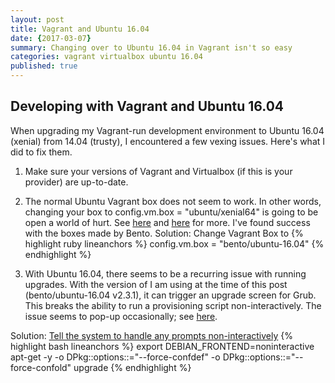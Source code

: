 ```yaml
---
layout: post
title: Vagrant and Ubuntu 16.04
date: {2017-03-07}
summary: Changing over to Ubuntu 16.04 in Vagrant isn't so easy
categories: vagrant virtualbox ubuntu 16.04
published: true
---
```

## Developing with Vagrant and Ubuntu 16.04

When upgrading my Vagrant-run development environment to Ubuntu 16.04 (xenial) from 14.04 (trusty), I encountered a few vexing issues. Here's what I did to fix them.

1) Make sure your versions of Vagrant and Virtualbox (if this is your provider) are up-to-date.

2) The normal Ubuntu Vagrant box does not seem to work. In other words, changing your box to config.vm.box = "ubuntu/xenial64" is going to be open a world of hurt. See [here](https://bugs.launchpad.net/cloud-images/+bug/1569237) and [here](https://github.com/mitchellh/vagrant/issues/7155#issuecomment-228568200) for more. I've found success with the boxes made by Bento.
Solution:
Change Vagrant Box to
{% highlight ruby lineanchors %}
config.vm.box = "bento/ubuntu-16.04"
{% endhighlight %}

3) With Ubuntu 16.04, there seems to be a recurring issue with running upgrades. With the version of I am using at the time of this post (bento/ubuntu-16.04 v2.3.1), it can trigger an upgrade screen for Grub. This breaks the ability to run a provisioning script non-interactively. The issue seems to pop-up occasionally; see [here](https://github.com/chef/bento/issues/661).

Solution:
[Tell the system to handle any prompts non-interactively](http://stackoverflow.com/questions/40748363/virtual-machine-apt-get-grub-issue/40751712)
{% highlight bash lineanchors %}
export DEBIAN_FRONTEND=noninteractive apt-get -y -o DPkg::options::="--force-confdef" -o DPkg::options::="--force-confold" upgrade
{% endhighlight %}
